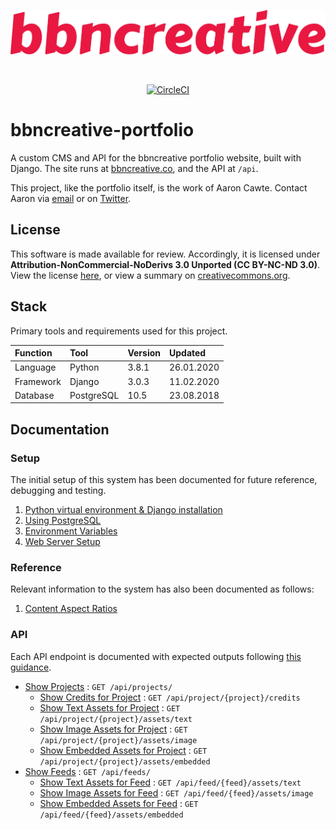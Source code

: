 <p align="center">
  <img src="bbncreative.svg" alt="bbncreative logotype" />
</p>

<br />

<p align="center">
    <a href="https://circleci.com/gh/aaroncawte/bbncreative-portfolio" target="blank" rel="noopener noreferrer">
        <img src="https://circleci.com/gh/aaroncawte/bbncreative-portfolio/tree/master.svg?style=svg&circle-token=dbf29770a59f46187030dc984ae4c03e1f988f42" alt="CircleCI" />
    </a>
</p>

# bbncreative-portfolio

A custom CMS and API for the bbncreative portfolio website, built with Django. The site runs at [bbncreative.co](https://bbncreative.co), and the API at `/api`.

This project, like the portfolio itself, is the work of Aaron Cawte. Contact Aaron via [email](mailto:aaron@bbncreative.co) or on [Twitter](https://twitter.com/aaroncawte).

## License

This software is made available for review. Accordingly, it is licensed under **Attribution-NonCommercial-NoDerivs 3.0 Unported (CC BY-NC-ND 3.0)**. View the license [here](/LICENSE.md), or view a summary on [creativecommons.org](https://creativecommons.org/licenses/by-nc-nd/3.0/).

## Stack

Primary tools and requirements used for this project.

| Function  | Tool       | Version | Updated    |
| :-------- | :--------- | :------ | :--------- |
| Language  | Python     | 3.8.1   | 26.01.2020 |
| Framework | Django     | 3.0.3   | 11.02.2020 |
| Database  | PostgreSQL | 10.5    | 23.08.2018 |

## Documentation

### Setup

The initial setup of this system has been documented for future reference, debugging and testing.

1. [Python virtual environment & Django installation](/docs/setup/virtualenv.md)
2. [Using PostgreSQL](/docs/setup/postgresql.md)
3. [Environment Variables](/docs/setup/envvars.md)
4. [Web Server Setup](/docs/setup/webserver.md)

### Reference

Relevant information to the system has also been documented as follows:

1. [Content Aspect Ratios](/docs/reference/aspect_ratios.md)

### API

Each API endpoint is documented with expected outputs following [this guidance](https://github.com/jamescooke/restapidocs).

* [Show Projects](/docs/api/projects.md) : `GET /api/projects/`
  * [Show Credits for Project](/docs/api/project/credits.md) : `GET /api/project/{project}/credits`
  * [Show Text Assets for Project](/docs/api/project/assets/text.md) : `GET /api/project/{project}/assets/text`
  * [Show Image Assets for Project](/docs/api/project/assets/image.md) : `GET /api/project/{project}/assets/image`
  * [Show Embedded Assets for Project](/docs/api/project/assets/embedded.md) : `GET /api/project/{project}/assets/embedded`
* [Show Feeds](/docs/api/feeds.md) : `GET /api/feeds/`
  * [Show Text Assets for Feed](/docs/api/feed/assets/text.md) : `GET /api/feed/{feed}/assets/text`
  * [Show Image Assets for Feed](/docs/api/feed/assets/image.md) : `GET /api/feed/{feed}/assets/image`
  * [Show Embedded Assets for Feed](/docs/api/feed/assets/embedded.md) : `GET /api/feed/{feed}/assets/embedded`
